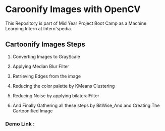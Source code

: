 # Caroonify Images with OpenCV
This Repository is part of Mid Year Project Boot Camp as a Machine Learning Intern at Intern'spedia.

## Cartoonify Images Steps
1. Converting Images to GrayScale

2. Applying Median Blur Filter

3. Retrieving Edges from the image

4. Reducing the color palette by KMeans Clustering

5. Reducing Noise by applying bilateralFilter

6. And Finally Gathering all these steps by BitWise_And and Creating The Cartoonified Image


### Demo Link : 

